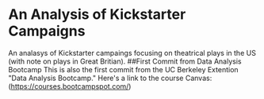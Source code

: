 # An Analysis of Kickstarter Campaigns
An analasys of Kickstarter campaings focusing on theatrical plays in the US (with note on plays in Great Britian).
##First Commit from Data Analysis Bootcamp
This is also the first commit from the UC Berkeley Extention "Data Analysis Bootcamp."
Here's a link to the course Canvas:(https://courses.bootcampspot.com/)

